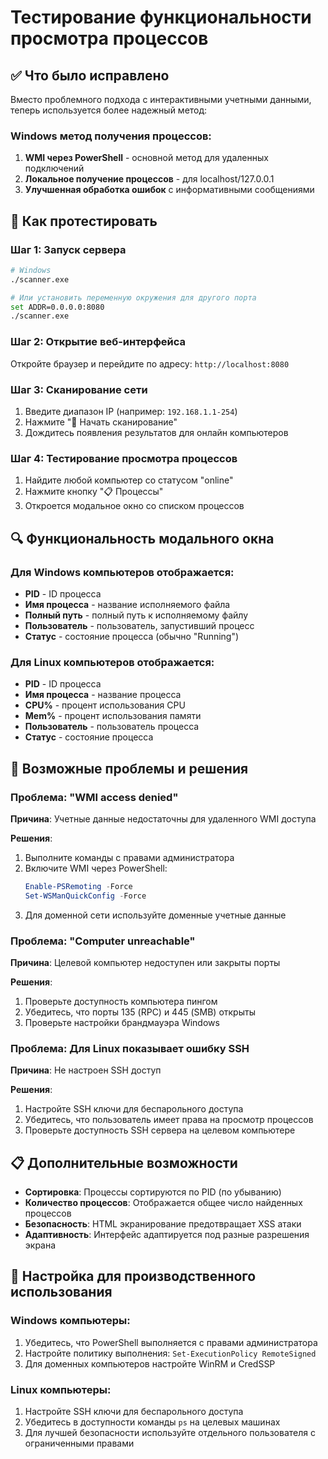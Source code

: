 # Тестирование функциональности просмотра процессов

## ✅ Что было исправлено

Вместо проблемного подхода с интерактивными учетными данными, теперь используется более надежный метод:

### Windows метод получения процессов:
1. **WMI через PowerShell** - основной метод для удаленных подключений
2. **Локальное получение процессов** - для localhost/127.0.0.1
3. **Улучшенная обработка ошибок** с информативными сообщениями

## 🧪 Как протестировать

### Шаг 1: Запуск сервера
```bash
# Windows
./scanner.exe

# Или установить переменную окружения для другого порта
set ADDR=0.0.0.0:8080
./scanner.exe
```

### Шаг 2: Открытие веб-интерфейса
Откройте браузер и перейдите по адресу: `http://localhost:8080`

### Шаг 3: Сканирование сети
1. Введите диапазон IP (например: `192.168.1.1-254`)
2. Нажмите "🚀 Начать сканирование"
3. Дождитесь появления результатов для онлайн компьютеров

### Шаг 4: Тестирование просмотра процессов
1. Найдите любой компьютер со статусом "online"
2. Нажмите кнопку "📋 Процессы" 
3. Откроется модальное окно со списком процессов

## 🔍 Функциональность модального окна

### Для Windows компьютеров отображается:
- **PID** - ID процесса
- **Имя процесса** - название исполняемого файла
- **Полный путь** - полный путь к исполняемому файлу
- **Пользователь** - пользователь, запустивший процесс
- **Статус** - состояние процесса (обычно "Running")

### Для Linux компьютеров отображается:
- **PID** - ID процесса
- **Имя процесса** - название процесса
- **CPU%** - процент использования CPU
- **Mem%** - процент использования памяти
- **Пользователь** - пользователь процесса
- **Статус** - состояние процесса

## 🐛 Возможные проблемы и решения

### Проблема: "WMI access denied"
**Причина**: Учетные данные недостаточны для удаленного WMI доступа

**Решения**:
1. Выполните команды с правами администратора
2. Включите WMI через PowerShell:
   ```powershell
   Enable-PSRemoting -Force
   Set-WSManQuickConfig -Force
   ```
3. Для доменной сети используйте доменные учетные данные

### Проблема: "Computer unreachable"
**Причина**: Целевой компьютер недоступен или закрыты порты

**Решения**:
1. Проверьте доступность компьютера пингом
2. Убедитесь, что порты 135 (RPC) и 445 (SMB) открыты
3. Проверьте настройки брандмауэра Windows

### Проблема: Для Linux показывает ошибку SSH
**Причина**: Не настроен SSH доступ

**Решения**:
1. Настройте SSH ключи для беспарольного доступа
2. Убедитесь, что пользователь имеет права на просмотр процессов
3. Проверьте доступность SSH сервера на целевом компьютере

## 📋 Дополнительные возможности

- **Сортировка**: Процессы сортируются по PID (по убыванию)
- **Количество процессов**: Отображается общее число найденных процессов
- **Безопасность**: HTML экранирование предотвращает XSS атаки
- **Адаптивность**: Интерфейс адаптируется под разные разрешения экрана

## 🔧 Настройка для производственного использования

### Windows компьютеры:
1. Убедитесь, что PowerShell выполняется с правами администратора
2. Настройте политику выполнения: `Set-ExecutionPolicy RemoteSigned`
3. Для доменных компьютеров настройте WinRM и CredSSP

### Linux компьютеры:
1. Настройте SSH ключи для беспарольного доступа
2. Убедитесь в доступности команды `ps` на целевых машинах
3. Для лучшей безопасности используйте отдельного пользователя с ограниченными правами
